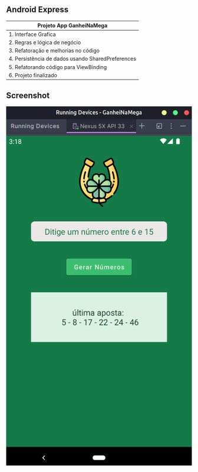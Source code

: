 ## Android Express 
     

| Projeto App GanheiNaMega |
| ----------------------------- |
| 1. Interface Grafica |
| 2. Regras e lógica de negócio |
| 3. Refatoração e melhorias no código |
| 4. Persistência de dados usando SharedPreferences |
| 5. Refatorando código para ViewBinding |
| 6. Projeto finalizado |


## Screenshot
<img src="https://github.com/Marcel0Sousa/Projetos-Android-Express/blob/GanheiNaMega/screenshot.png?raw=true" alt="Script">
